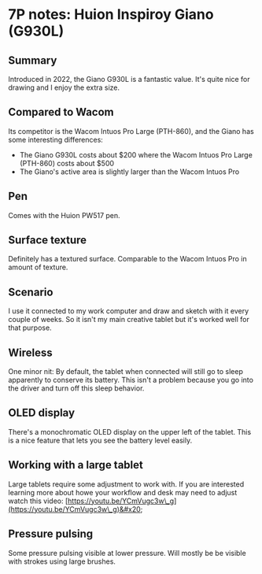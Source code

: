 # 7P notes: Huion Inspiroy Giano (G930L)

## **Summary**

Introduced in 2022, the Giano G930L is a fantastic value. It's quite nice for drawing and I enjoy the extra size.&#x20;

## **Compared to Wacom**

Its competitor is the Wacom Intuos Pro Large (PTH-860), and the Giano has some interesting differences:

* The Giano G930L costs about $200 where the Wacom Intuos Pro Large (PTH-860) costs about $500
* The Giano's active area is slightly larger than the Wacom Intuos Pro

## **Pen**

Comes with the Huion PW517 pen.&#x20;

## **Surface texture**

Definitely has a textured surface. Comparable to the Wacom Intuos Pro in amount of texture.

## **Scenario**

I use it connected to my work computer and draw and sketch with it every couple of weeks. So it isn't my main creative tablet but it's worked well for that purpose.

## **Wireless**

One minor nit: By default, the tablet when connected will still go to sleep apparently to conserve its battery. This isn't a problem because you go into the driver and turn off this sleep behavior. &#x20;

## **OLED display**

There's a monochromatic OLED display on the upper left of the tablet. This is a nice feature that lets you see the battery level easily.

## **Working with a large tablet**

Large tablets require some adjustment to work with. If you are interested learning more about howe your workflow and desk may need to adjust watch this video: [https://youtu.be/YCmVugc3w\_g](https://youtu.be/YCmVugc3w\_g)&#x20;

## Pressure pulsing

Some pressure pulsing visible at lower pressure. Will mostly be be visible with strokes using large brushes.

##
